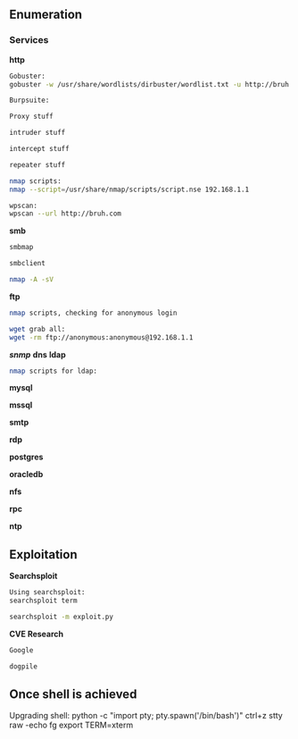 

## Enumeration

### Services
**http**
```sh
Gobuster:
gobuster -w /usr/share/wordlists/dirbuster/wordlist.txt -u http://bruh.com -x php -t 80
```

```sh
Burpsuite:

Proxy stuff

intruder stuff

intercept stuff

repeater stuff
```

```sh
nmap scripts:
nmap --script=/usr/share/nmap/scripts/script.nse 192.168.1.1 
```

```sh
wpscan:
wpscan --url http://bruh.com
```

**smb**
```sh
smbmap
```

```sh
smbclient
```

```sh
nmap -A -sV
```



**ftp**

```sh
nmap scripts, checking for anonymous login
```
```sh
wget grab all:
wget -rm ftp://anonymous:anonymous@192.168.1.1
```

***snmp***
**dns**
**ldap**
```sh
nmap scripts for ldap:

```

**mysql**

**mssql**

**smtp**

**rdp**

**postgres**

**oracledb**

**nfs**

**rpc**

**ntp**






## Exploitation

**Searchsploit**
```sh
Using searchsploit:
searchsploit term

searchsploit -m exploit.py
```
**CVE Research**
```sh
Google

dogpile
```



## Once shell is achieved

Upgrading shell:
python -c "import pty; pty.spawn('/bin/bash')"
ctrl+z
stty raw -echo
fg
export TERM=xterm
